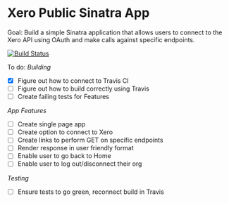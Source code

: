 Xero Public Sinatra App
=======================

Goal: Build a simple Sinatra application that allows users to connect to the Xero API using OAuth and make calls against specific endpoints.



[![Build Status](https://travis-ci.org/richardofortune/xero_public_sinatra_app.svg?branch=master)](https://travis-ci.org/richardofortune/xero_public_sinatra_app)

To do:
*Building*
- [x] Figure out how to connect to Travis CI
- [ ] Figure out how to build correctly using Travis
- [ ] Create failing tests for Features

*App Features*
- [ ] Create single page app
- [ ] Create option to connect to Xero
- [ ] Create links to perform GET on specific endpoints
- [ ] Render response in user friendly format
- [ ] Enable user to go back to Home 
- [ ] Enable user to log out/disconnect their org

*Testing*
- [ ] Ensure tests to go green, reconnect build in Travis
